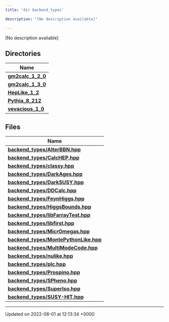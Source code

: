 ```yaml
---
title: 'dir backend_types'

description: "[No description available]"

---
```







[No description available]

## Directories

| Name           |
| -------------- |
| **[gm2calc_1_2_0](/documentation/code/files/dir_3882af314fbae13225da1aacf68a32d3/#dir-gm2calc-1-2-0)**  |
| **[gm2calc_1_3_0](/documentation/code/files/dir_e3ec43b41a0f060c1c56e88f55222135/#dir-gm2calc-1-3-0)**  |
| **[HepLike_1_2](/documentation/code/files/dir_6fccc6c9828a1b32c79249090280a5fa/#dir-heplike-1-2)**  |
| **[Pythia_8_212](/documentation/code/files/dir_f6265655d4928eb9f90e439e34e335a8/#dir-pythia-8-212)**  |
| **[vevacious_1_0](/documentation/code/files/dir_f1f2e6ca6d947d21943ec8ed42424e5a/#dir-vevacious-1-0)**  |

## Files

| Name           |
| -------------- |
| **[backend_types/AlterBBN.hpp](/documentation/code/files/alterbbn_8hpp/#file-alterbbn.hpp)**  |
| **[backend_types/CalcHEP.hpp](/documentation/code/files/calchep_8hpp/#file-calchep.hpp)**  |
| **[backend_types/classy.hpp](/documentation/code/files/classy_8hpp/#file-classy.hpp)**  |
| **[backend_types/DarkAges.hpp](/documentation/code/files/darkages_8hpp/#file-darkages.hpp)**  |
| **[backend_types/DarkSUSY.hpp](/documentation/code/files/darksusy_8hpp/#file-darksusy.hpp)**  |
| **[backend_types/DDCalc.hpp](/documentation/code/files/ddcalc_8hpp/#file-ddcalc.hpp)**  |
| **[backend_types/FeynHiggs.hpp](/documentation/code/files/feynhiggs_8hpp/#file-feynhiggs.hpp)**  |
| **[backend_types/HiggsBounds.hpp](/documentation/code/files/higgsbounds_8hpp/#file-higgsbounds.hpp)**  |
| **[backend_types/libFarrayTest.hpp](/documentation/code/files/libfarraytest_8hpp/#file-libfarraytest.hpp)**  |
| **[backend_types/libfirst.hpp](/documentation/code/files/libfirst_8hpp/#file-libfirst.hpp)**  |
| **[backend_types/MicrOmegas.hpp](/documentation/code/files/micromegas_8hpp/#file-micromegas.hpp)**  |
| **[backend_types/MontePythonLike.hpp](/documentation/code/files/montepythonlike_8hpp/#file-montepythonlike.hpp)**  |
| **[backend_types/MultiModeCode.hpp](/documentation/code/files/multimodecode_8hpp/#file-multimodecode.hpp)**  |
| **[backend_types/nulike.hpp](/documentation/code/files/nulike_8hpp/#file-nulike.hpp)**  |
| **[backend_types/plc.hpp](/documentation/code/files/plc_8hpp/#file-plc.hpp)**  |
| **[backend_types/Prospino.hpp](/documentation/code/files/prospino_8hpp/#file-prospino.hpp)**  |
| **[backend_types/SPheno.hpp](/documentation/code/files/spheno_8hpp/#file-spheno.hpp)**  |
| **[backend_types/SuperIso.hpp](/documentation/code/files/superiso_8hpp/#file-superiso.hpp)**  |
| **[backend_types/SUSY-HIT.hpp](/documentation/code/files/susy-hit_8hpp/#file-susy-hit.hpp)**  |






-------------------------------

Updated on 2022-08-01 at 12:13:34 +0000
